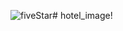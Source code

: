 ![fiveStar](https://github.com/user-attachments/assets/f668125b-7442-41ba-9afa-d403c36f76c7)# hotel_image!

